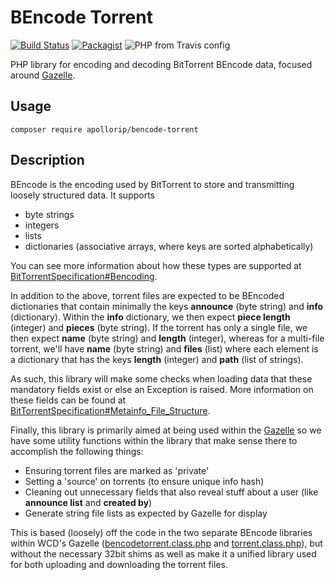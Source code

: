 BEncode Torrent
===============

[![Build Status](https://travis-ci.org/ApolloRIP/bencode-torrent.svg?branch=master)](https://travis-ci.org/ApolloRIP/bencode-torrent)
[![Packagist](https://img.shields.io/packagist/v/apollorip/bencode-torrent.svg)](https://packagist.org/packages/apollorip/bencode-torrent)
![PHP from Travis config](https://img.shields.io/travis/php-v/ApolloRIP/bencode-torrent.svg)

PHP library for encoding and decoding BitTorrent BEncode data, focused around 
[Gazelle](https://github.com/ApolloRIP/Gazelle).

Usage
-----
`composer require apollorip/bencode-torrent`

Description
-----------

BEncode is the encoding used by BitTorrent to store and transmitting loosely structured data. It supports
* byte strings
* integers
* lists
* dictionaries (associative arrays, where keys are sorted alphabetically)

You can see more information about how these types are supported at 
[BitTorrentSpecification#Bencoding](https://wiki.theory.org/index.php/BitTorrentSpecification#Bencoding).

In addition to the above, torrent files are expected to be BEncoded dictionaries that contain minimally the keys
__announce__ (byte string) and __info__ (dictionary). Within the __info__ dictionary, we then expect __piece length__ 
(integer) and __pieces__ (byte string). If the torrent has only a single file, we then expect __name__ (byte string)
and __length__ (integer), whereas for a multi-file torrent, we'll have __name__ (byte string) and __files__ (list)
where each element is a dictionary that has the keys __length__ (integer) and __path__ (list of strings).

As such, this library will make some checks when loading data that these mandatory fields exist or else an Exception is
raised. More information on these fields can be found at 
[BitTorrentSpecification#Metainfo_File_Structure](https://wiki.theory.org/index.php/BitTorrentSpecification#Metainfo_File_Structure).

Finally, this library is primarily aimed at being used within the [Gazelle](https://github.com/ApolloRIP/Gazelle) so
we have some utility functions within the library that make sense there to accomplish the following things:
* Ensuring torrent files are marked as 'private'
* Setting a 'source' on torrents (to ensure unique info hash)
* Cleaning out unnecessary fields that also reveal stuff about a user (like __announce list__ and __created by__)
* Generate string file lists as expected by Gazelle for display

This is based (loosely) off the code in the two separate BEncode libraries within WCD's Gazelle 
([bencodetorrent.class.php](https://github.com/WhatCD/Gazelle/blob/master/classes/bencodetorrent.class.php) and 
[torrent.class.php](https://github.com/WhatCD/Gazelle/blob/master/classes/torrent.class.php)), but without the
necessary 32bit shims as well as make it a unified library used for both uploading and downloading the torrent files.